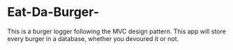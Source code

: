 # Eat-Da-Burger-
This is a burger logger following the MVC design pattern. This app will store every burger in a database, whether you devoured it or not.
